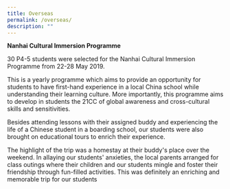 ```yaml
---
title: Overseas
permalink: /overseas/
description: ""
---
```

**Nanhai Cultural Immersion Programme**

30 P4-5 students were selected for the Nanhai Cultural Immersion Programme from 22-28 May 2019.

This is a yearly programme which aims to provide an opportunity for students to have first-hand experience in a local China school while understanding their learning culture. More importantly, this programme aims to develop in students the 21CC of global awareness and cross-cultural skills and sensitivities.

Besides attending lessons with their assigned buddy and experiencing the life of a Chinese student in a boarding school, our students were also brought on educational tours to enrich their experience.

The highlight of the trip was a homestay at their buddy's place over the weekend. In allaying our students' anxieties, the local parents arranged for class outings where their children and our students mingle and foster their friendship through fun-filled activities. This was definitely an enriching and memorable trip for our students

